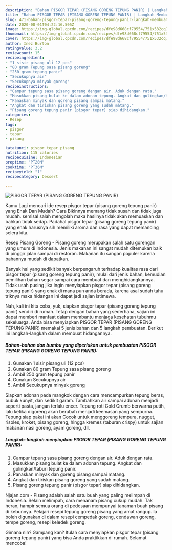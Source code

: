 ```yaml
---
description: "Bahan PISGOR TEPAR (PISANG GORENG TEPUNG PANIR) | Langkah Membuat PISGOR TEPAR (PISANG GORENG TEPUNG PANIR) Yang Enak Dan Lezat"
title: "Bahan PISGOR TEPAR (PISANG GORENG TEPUNG PANIR) | Langkah Membuat PISGOR TEPAR (PISANG GORENG TEPUNG PANIR) Yang Enak Dan Lezat"
slug: 471-bahan-pisgor-tepar-pisang-goreng-tepung-panir-langkah-membuat-pisgor-tepar-pisang-goreng-tepung-panir-yang-enak-dan-lezat
date: 2020-08-01T04:22:16.505Z
image: https://img-global.cpcdn.com/recipes/dfe98d668cf79554/751x532cq70/pisgor-tepar-pisang-goreng-tepung-panir-foto-resep-utama.jpg
thumbnail: https://img-global.cpcdn.com/recipes/dfe98d668cf79554/751x532cq70/pisgor-tepar-pisang-goreng-tepung-panir-foto-resep-utama.jpg
cover: https://img-global.cpcdn.com/recipes/dfe98d668cf79554/751x532cq70/pisgor-tepar-pisang-goreng-tepung-panir-foto-resep-utama.jpg
author: Inez Burton
ratingvalue: 3.2
reviewcount: 15
recipeingredient:
- "1 sisir pisang uli 12 pcs"
- "80 gram Tepung sasa pisang goreng"
- "250 gram tepung panir"
- "Secukupnya air"
- "Secukupnya minyak goreng"
recipeinstructions:
- "Campur tepung sasa pisang goreng dengan air. Aduk dengan rata."
- "Masukkan pisang bulat ke dalam adonan tepung. Angkat dan gulingkan/taburi tepung panir."
- "Panaskan minyak dan goreng pisang sampai matang."
- "Angkat dan tiriskan pisang goreng yang sudah matang."
- "Pisang goreng tepung panir (pisgor tepar) siap dihidangkan."
categories:
- Resep
tags:
- pisgor
- tepar
- pisang

katakunci: pisgor tepar pisang 
nutrition: 115 calories
recipecuisine: Indonesian
preptime: "PT20M"
cooktime: "PT36M"
recipeyield: "1"
recipecategory: Dessert

---
```



![PISGOR TEPAR (PISANG GORENG TEPUNG PANIR)](https://img-global.cpcdn.com/recipes/dfe98d668cf79554/751x532cq70/pisgor-tepar-pisang-goreng-tepung-panir-foto-resep-utama.jpg)

Kamu Lagi mencari ide resep pisgor tepar (pisang goreng tepung panir) yang Enak Dan Mudah? Cara Bikinnya memang tidak susah dan tidak juga mudah. semisal salah mengolah maka hasilnya tidak akan memuaskan dan bahkan tidak sedap. Padahal pisgor tepar (pisang goreng tepung panir) yang enak harusnya sih memiliki aroma dan rasa yang dapat memancing selera kita.

Resep Pisang Goreng - Pisang goreng merupakan salah satu gorengan yang umum di Indonesia. Jenis makanan ini sangat mudah ditemukan baik di pinggir jalan sampai di restoran. Makanan itu sangan populer karena bahannya mudah di dapatkan.

Banyak hal yang sedikit banyak berpengaruh terhadap kualitas rasa dari pisgor tepar (pisang goreng tepung panir), mulai dari jenis bahan, kemudian pemilihan bahan segar sampai cara membuat dan menghidangkannya. Tidak usah pusing jika ingin menyiapkan pisgor tepar (pisang goreng tepung panir) yang enak di mana pun anda berada, karena asal sudah tahu triknya maka hidangan ini dapat jadi sajian istimewa.


Nah, kali ini kita coba, yuk, siapkan pisgor tepar (pisang goreng tepung panir) sendiri di rumah. Tetap dengan bahan yang sederhana, sajian ini dapat memberi manfaat dalam membantu menjaga kesehatan tubuhmu sekeluarga. Anda bisa menyiapkan PISGOR TEPAR (PISANG GORENG TEPUNG PANIR) memakai 5 jenis bahan dan 5 langkah pembuatan. Berikut ini langkah-langkah dalam membuat hidangannya.

<!--inarticleads1-->

##### Bahan-bahan dan bumbu yang diperlukan untuk pembuatan PISGOR TEPAR (PISANG GORENG TEPUNG PANIR):

1. Gunakan 1 sisir pisang uli (12 pcs)
1. Gunakan 80 gram Tepung sasa pisang goreng
1. Ambil 250 gram tepung panir
1. Gunakan Secukupnya air
1. Ambil Secukupnya minyak goreng


Siapkan adonan pada mangkok dengan cara mencampurkan tepung beras, bubuk kunyit, dan sedikit garam. Tambahkan air sampai adonan menjadi seperti pasta, jangan terlalu encer. Tepung roti Gold Crumb berwarna putih, lalu ketika digoreng akan berubah menjadi keemasan yang sempurna. Tepung siap pakai ini akan Cocok untuk menggoreng tempura, nugget, risoles, kroket, pisang goreng, hingga kremes (taburan crispy) untuk sajian makanan nasi goreng, ayam goreng, dll. 

<!--inarticleads2-->

##### Langkah-langkah menyiapkan PISGOR TEPAR (PISANG GORENG TEPUNG PANIR):

1. Campur tepung sasa pisang goreng dengan air. Aduk dengan rata.
1. Masukkan pisang bulat ke dalam adonan tepung. Angkat dan gulingkan/taburi tepung panir.
1. Panaskan minyak dan goreng pisang sampai matang.
1. Angkat dan tiriskan pisang goreng yang sudah matang.
1. Pisang goreng tepung panir (pisgor tepar) siap dihidangkan.


Njajan.com - Pisang adalah salah satu buah yang paling melimpah di Indonesia. Selain melimpah, cara menanam pisang cukup mudah. Tak heran, hampir semua orang di pedesaan mempunyai tanaman buah pisang di kebunnya. Pelajari resepi tepung goreng pisang yang amat rangup. Ia boleh digunakan di dalam resepi cempedak goreng, cendawan goreng, tempe goreng, resepi keledek goreng. 

Gimana nih? Gampang kan? Itulah cara menyiapkan pisgor tepar (pisang goreng tepung panir) yang bisa Anda praktikkan di rumah. Selamat mencoba!
